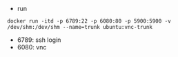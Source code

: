 

- run 

```shell script
docker run -itd -p 6789:22 -p 6080:80 -p 5900:5900 -v /dev/shm:/dev/shm --name=trunk ubuntu:vnc-trunk
```

- 6789: ssh login 
- 6080: vnc 